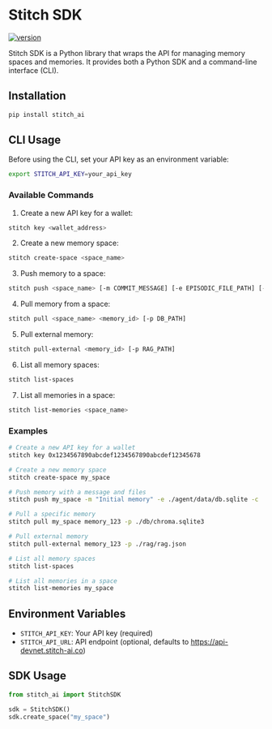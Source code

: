 # Stitch SDK
[![version](https://img.shields.io/badge/version-0.2.7-yellow.svg)](https://semver.org)

Stitch SDK is a Python library that wraps the API for managing memory spaces and memories. It provides both a Python SDK and a command-line interface (CLI).

## Installation

```bash
pip install stitch_ai
```

## CLI Usage

Before using the CLI, set your API key as an environment variable:

```bash
export STITCH_API_KEY=your_api_key
```

### Available Commands

1. Create a new API key for a wallet:
```bash
stitch key <wallet_address>
```

2. Create a new memory space:
```bash
stitch create-space <space_name>
```

3. Push memory to a space:
```bash
stitch push <space_name> [-m COMMIT_MESSAGE] [-e EPISODIC_FILE_PATH] [-c CHARACTER_FILE_PATH]
```

4. Pull memory from a space:
```bash
stitch pull <space_name> <memory_id> [-p DB_PATH]
```

5. Pull external memory:
```bash
stitch pull-external <memory_id> [-p RAG_PATH]
```

6. List all memory spaces:
```bash
stitch list-spaces
```

7. List all memories in a space:
```bash
stitch list-memories <space_name>
```

### Examples

```bash
# Create a new API key for a wallet
stitch key 0x1234567890abcdef1234567890abcdef12345678

# Create a new memory space
stitch create-space my_space

# Push memory with a message and files
stitch push my_space -m "Initial memory" -e ./agent/data/db.sqlite -c ./characters/default.character.json

# Pull a specific memory
stitch pull my_space memory_123 -p ./db/chroma.sqlite3

# Pull external memory
stitch pull-external memory_123 -p ./rag/rag.json

# List all memory spaces
stitch list-spaces

# List all memories in a space
stitch list-memories my_space

```

## Environment Variables

- `STITCH_API_KEY`: Your API key (required)
- `STITCH_API_URL`: API endpoint (optional, defaults to https://api-devnet.stitch-ai.co)


## SDK Usage

```python
from stitch_ai import StitchSDK

sdk = StitchSDK()
sdk.create_space("my_space")
```
